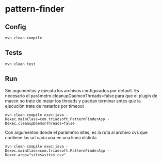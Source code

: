 # pattern-finder


## Config
``mvn clean compile``

## Tests

``mvn clean test``

## Run

Sin argumentos y ejecuta los archivos configurados por default.
Es necesario el parámetro cleanupDaemonThreads=false para que el plugin de maven no trate de matar los threads y puedan terminar antes que la ejecucíón trate de matarlos por timeout

``mvn clean compile exec:java -Dexec.mainClass=com.triadsoft.PatternFinderApp -Dexec.cleanupDaemonThreads=false``

Con argumentos donde el parámetro sites, es la ruta al archivo cvs que contiene las url cada una en una linea distinta

``mvn clean compile exec:java -Dexec.mainClass=com.triadsoft.PatternFinderApp -Dexec.args="sites=sites.csv"``

